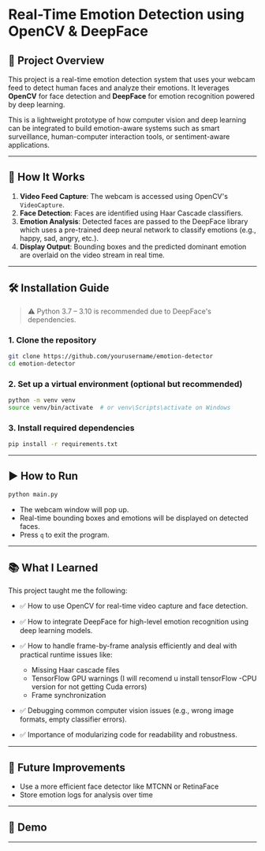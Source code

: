 # Real-Time Emotion Detection using OpenCV & DeepFace

## 📌 Project Overview

This project is a real-time emotion detection system that uses your webcam feed to detect human faces and analyze their emotions. It leverages **OpenCV** for face detection and **DeepFace** for emotion recognition powered by deep learning.

This is a lightweight prototype of how computer vision and deep learning can be integrated to build emotion-aware systems such as smart surveillance, human-computer interaction tools, or sentiment-aware applications.

---

## 🚀 How It Works

1. **Video Feed Capture**: The webcam is accessed using OpenCV's `VideoCapture`.
2. **Face Detection**: Faces are identified using Haar Cascade classifiers.
3. **Emotion Analysis**: Detected faces are passed to the DeepFace library which uses a pre-trained deep neural network to classify emotions (e.g., happy, sad, angry, etc.).
4. **Display Output**: Bounding boxes and the predicted dominant emotion are overlaid on the video stream in real time.

---

## 🛠️ Installation Guide

> ⚠️ Python 3.7 – 3.10 is recommended due to DeepFace's dependencies.

### 1. Clone the repository
```bash
git clone https://github.com/yourusername/emotion-detector
cd emotion-detector
````

### 2. Set up a virtual environment (optional but recommended)

```bash
python -m venv venv
source venv/bin/activate  # or venv\Scripts\activate on Windows
```

### 3. Install required dependencies

```bash
pip install -r requirements.txt
```

---

## ▶️ How to Run

```bash
python main.py
```

* The webcam window will pop up.
* Real-time bounding boxes and emotions will be displayed on detected faces.
* Press `q` to exit the program.

---

## 📚 What I Learned

This project taught me the following:

* ✅ How to use OpenCV for real-time video capture and face detection.
* ✅ How to integrate DeepFace for high-level emotion recognition using deep learning models.
* ✅ How to handle frame-by-frame analysis efficiently and deal with practical runtime issues like:

  * Missing Haar cascade files
  * TensorFlow GPU warnings (I will recomend u install tensorFlow -CPU version for not getting Cuda errors)
  * Frame synchronization
* ✅ Debugging common computer vision issues (e.g., wrong image formats, empty classifier errors).
* ✅ Importance of modularizing code for readability and robustness.

---

## 🧠 Future Improvements

* Use a more efficient face detector like MTCNN or RetinaFace
* Store emotion logs for analysis over time

---

## 📸 Demo



---

